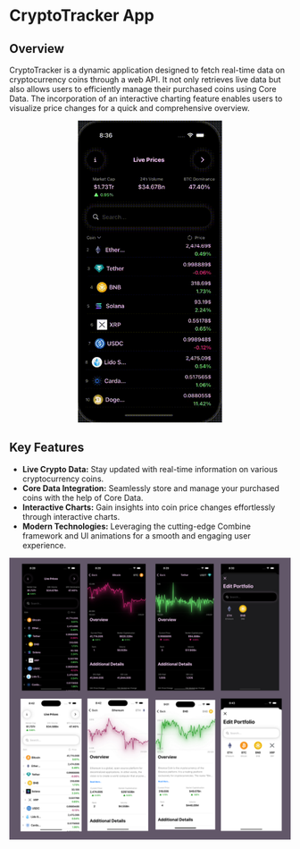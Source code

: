 # CryptoTracker App

## Overview



CryptoTracker is a dynamic application designed to fetch real-time data on cryptocurrency coins through a web API. It not only retrieves live data but also allows users to efficiently manage their purchased coins using Core Data. The incorporation of an interactive charting feature enables users to visualize price changes for a quick and comprehensive overview.

<a href="https://www.youtube.com/watch?v=qMS_bEQnTWs"><p align="center">[<img src="https://github.com/oviebd/CryptoTracker/blob/main/AppGraphics/Graph%20_%20Dark.gif?raw=true" width="258" height="540" >](https://www.youtube.com/watch?v=qMS_bEQnTWs)</p></a>

## Key Features

- **Live Crypto Data:** Stay updated with real-time information on various cryptocurrency coins.
- **Core Data Integration:** Seamlessly store and manage your purchased coins with the help of Core Data.
- **Interactive Charts:** Gain insights into coin price changes effortlessly through interactive charts.
- **Modern Technologies:** Leveraging the cutting-edge Combine framework and UI animations for a smooth and engaging user experience.

<p align="center">
<img src="https://github.com/oviebd/CryptoTracker/blob/main/AppGraphics/app_all_screens.png" width="1024"/>
</p>
